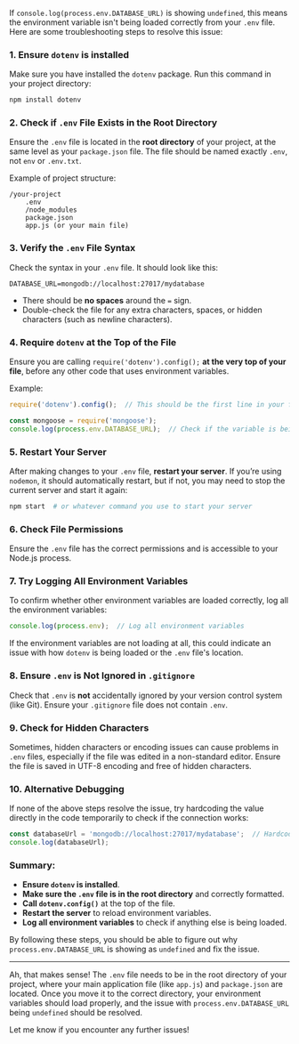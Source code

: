 If `console.log(process.env.DATABASE_URL)` is showing `undefined`, this means the environment variable isn't being loaded correctly from your `.env` file. Here are some troubleshooting steps to resolve this issue:

### 1. **Ensure `dotenv` is installed**
Make sure you have installed the `dotenv` package. Run this command in your project directory:
```bash
npm install dotenv
```

### 2. **Check if `.env` File Exists in the Root Directory**
Ensure the `.env` file is located in the **root directory** of your project, at the same level as your `package.json` file. The file should be named exactly `.env`, not `env` or `.env.txt`.

Example of project structure:
```
/your-project
    .env
    /node_modules
    package.json
    app.js (or your main file)
```

### 3. **Verify the `.env` File Syntax**
Check the syntax in your `.env` file. It should look like this:
```
DATABASE_URL=mongodb://localhost:27017/mydatabase
```

- There should be **no spaces** around the `=` sign.
- Double-check the file for any extra characters, spaces, or hidden characters (such as newline characters).

### 4. **Require `dotenv` at the Top of the File**
Ensure you are calling `require('dotenv').config();` **at the very top of your file**, before any other code that uses environment variables.

Example:
```javascript
require('dotenv').config();  // This should be the first line in your file

const mongoose = require('mongoose');
console.log(process.env.DATABASE_URL);  // Check if the variable is being loaded
```

### 5. **Restart Your Server**
After making changes to your `.env` file, **restart your server**. If you’re using `nodemon`, it should automatically restart, but if not, you may need to stop the current server and start it again:
```bash
npm start  # or whatever command you use to start your server
```

### 6. **Check File Permissions**
Ensure the `.env` file has the correct permissions and is accessible to your Node.js process.

### 7. **Try Logging All Environment Variables**
To confirm whether other environment variables are loaded correctly, log all the environment variables:
```javascript
console.log(process.env);  // Log all environment variables
```

If the environment variables are not loading at all, this could indicate an issue with how `dotenv` is being loaded or the `.env` file's location.

### 8. **Ensure `.env` is Not Ignored in `.gitignore`**
Check that `.env` is **not** accidentally ignored by your version control system (like Git). Ensure your `.gitignore` file does not contain `.env`.

### 9. **Check for Hidden Characters**
Sometimes, hidden characters or encoding issues can cause problems in `.env` files, especially if the file was edited in a non-standard editor. Ensure the file is saved in UTF-8 encoding and free of hidden characters.

### 10. **Alternative Debugging**
If none of the above steps resolve the issue, try hardcoding the value directly in the code temporarily to check if the connection works:

```javascript
const databaseUrl = 'mongodb://localhost:27017/mydatabase';  // Hardcode temporarily
console.log(databaseUrl);
```

### Summary:
- **Ensure `dotenv` is installed**.
- **Make sure the `.env` file is in the root directory** and correctly formatted.
- **Call `dotenv.config()`** at the top of the file.
- **Restart the server** to reload environment variables.
- **Log all environment variables** to check if anything else is being loaded.

By following these steps, you should be able to figure out why `process.env.DATABASE_URL` is showing as `undefined` and fix the issue.


---

Ah, that makes sense! The `.env` file needs to be in the root directory of your project, where your main application file (like `app.js`) and `package.json` are located. Once you move it to the correct directory, your environment variables should load properly, and the issue with `process.env.DATABASE_URL` being `undefined` should be resolved.

Let me know if you encounter any further issues!
